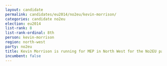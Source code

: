 ```yaml
---
layout: candidate
permalink: candidates/eu2014/no2eu/kevin-morrison/
categories: candidate no2eu
election: eu2014
list-rank: 8
list-rank-ordinal: 8th
person: kevin-morrison
region: north-west
party: no2eu
title: Kevin Morrison is running for MEP in North West for the No2EU party
incumbent: false
---
```

